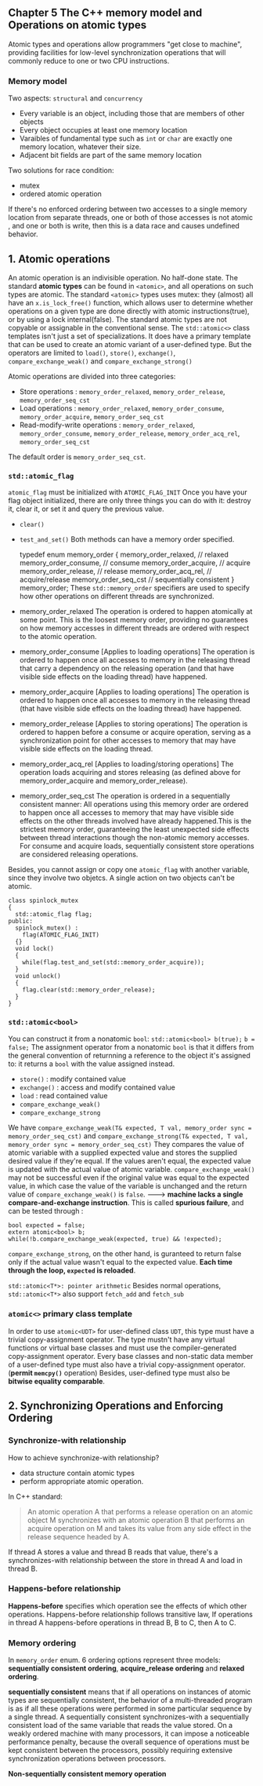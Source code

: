 ## Chapter 5 The C++ memory model and Operations on atomic types
Atomic types and operations allow programmers "get close to machine", providing facilities for low-level synchronization operations that will commonly reduce to one or two CPU instructions.
### Memory model
Two aspects: `structural` and `concurrency`
- Every variable is an object, including those that are members of other objects
- Every object occupies at least one memory location
- Varaibles of fundamental type such as `int` or `char` are exactly one memory location, whatever their size.
- Adjacent bit fields are part of the same memory location

Two solutions for race condition:
- mutex
- ordered atomic operation

If there's no enforced ordering between two accesses to a single memory location from separate threads, one or both of those accesses is not atomic , and one or both is write, then this is a data race and causes undefined behavior.

## 1. Atomic operations
An atomic operation is an indivisible operation. No half-done state.
The standard **atomic types** can be found in `<atomic>`, and all operations on such types are atomic. The standard `<atomic>` types uses mutex: they (almost) all have an `x.is_lock_free()` function, which allows user to determine whether operations on a given type are done directly with atomic instructions(true), or by using a lock internal(false).
The standard atomic types are not copyable or assignable in the conventional sense.
The `std::atomic<>` class templates isn't just a set of specializations. It does have a primary template that can be used to create an atomic variant of a user-defined type. But the operators are limited to `load()`, `store()`, `exchange()`, `compare_exchange_weak()` and `compare_exchange_strong()`

Atomic operations are divided into three categories:
- Store operations : `memory_order_relaxed`, `memory_order_release`, `memory_order_seq_cst`
- Load operations : `memory_order_relaxed`, `memory_order_consume`, `memory_order_acquire`, `memory_order_seq_cst`
- Read-modify-write operations : `memory_order_relaxed`, `memory_order_consume`, `memory_order_release`, `memory_order_acq_rel`, `memory_order_seq_cst`

The default order is `memory_order_seq_cst`.
###  `std::atomic_flag`
`atomic_flag` must be initialized with `ATOMIC_FLAG_INIT`
Once you have your flag object initialized, there are only three things you can do with it: destroy it, clear it, or set it and query the previous value.
- `clear()`
- `test_and_set()`
Both methods can have a memory order specified.


    typedef enum memory_order {
        memory_order_relaxed,   // relaxed
        memory_order_consume,   // consume
        memory_order_acquire,   // acquire
        memory_order_release,   // release
        memory_order_acq_rel,   // acquire/release
        memory_order_seq_cst    // sequentially consistent
    } memory_order;
These `std::memory_order` specifiers are used to specify how other operations on different threads are synchronized.
- memory_order_relaxed
The operation is ordered to happen atomically at some point.
This is the loosest memory order, providing no guarantees on how memory accesses in different threads are ordered with respect to the atomic operation.
- memory_order_consume
[Applies to loading operations]
The operation is ordered to happen once all accesses to memory in the releasing thread that carry a dependency on the releasing operation (and that have visible side effects on the loading thread) have happened.
- memory_order_acquire
[Applies to loading operations]
The operation is ordered to happen once all accesses to memory in the releasing thread (that have visible side effects on the loading thread) have happened.
- memory_order_release
[Applies to storing operations]
The operation is ordered to happen before a consume or acquire operation, serving as a synchronization point for other accesses to memory that may have visible side effects on the loading thread.
- memory_order_acq_rel
[Applies to loading/storing operations]
The operation loads acquiring and stores releasing (as defined above for memory_order_acquire and memory_order_release).
- memory_order_seq_cst
The operation is ordered in a sequentially consistent manner: All operations using this memory order are ordered to happen once all accesses to memory that may have visible side effects on the other threads involved have already happened.This is the strictest memory order, guaranteeing the least unexpected side effects between thread interactions though the non-atomic memory accesses.
For consume and acquire loads, sequentially consistent store operations are considered releasing operations.

Besides, you cannot assign or copy one `atomic_flag` with another variable, since they involve two objetcs. A single action on two objects can't be atomic.


    class spinlock_mutex
    {
      std::atomic_flag flag;
    public:
      spinlock_mutex() :
        flag(ATOMIC_FLAG_INIT)
      {}
      void lock()
      {
        while(flag.test_and_set(std::memory_order_acquire));
      }
      void unlock()
      {
        flag.clear(std::memory_order_release);
      }
    }

### `std::atomic<bool>`
You can construct it from a nonatomic `bool`:
`std::atomic<bool> b(true);`
`b = false;`
The assignment operator from a nonatomic `bool` is that it differs from the general convention of returnning a reference to the object it's assigned to: it returns a `bool` with the value assigned instead.
- `store()` : modify contained value
- `exchange()` : access and modify contained value
- `load` : read contained value
- `compare_exchange_weak()`
- `compare_exchange_strong`

We have `compare_exchange_weak(T& expected, T val,
           memory_order sync = memory_order_seq_cst)` and `compare_exchange_strong(T& expected, T val,
           memory_order sync = memory_order_seq_cst)`
They compares the value of atomic variable with a supplied expected value and stores the supplied desired value if they're equal. If the values aren't equal, the expected value is updated with the actual value of atomic variable.
`compare_exchange_weak()` may not be successful even if the original value was equal to the expected value, in which case the value of the variable is unchanged and the return value of `compare_exchange_weak()` is `false`. ---> **machine lacks a single compare-and-exchange instruction**.
This is called **spurious failure**, and can be tested through :

    bool expected = false;
    extern atomic<bool> b;
    while(!b.compare_exchange_weak(expected, true) && !expected);
`compare_exchange_strong`, on the other hand, is guranteed to return false only if the actual value wasn't equal to the expected value.
**Each time through the loop, `expected` is reloaded**.

`std::atomic<T*>: pointer arithmetic`
Besides normal operations, `std::atomic<T*>` also support `fetch_add` and `fetch_sub`

### `atomic<>` primary class template
In order to use `atomic<UDT>` for user-defined class `UDT`, this type must have a trivial copy-assignment operator. The type mustn't have any virtual functions or virtual base classes and must use the compiler-generated copy-assignment operator. Every base classes and non-static data member of a user-defined type must also have a trivial copy-assignment operator. (**permit `memcpy()`** operation)
Besides, user-defined type must also be **bitwise equality comparable**.


## 2. Synchronizing Operations and Enforcing Ordering
### Synchronize-with relationship
How to achieve synchronize-with relationship?
- data structure contain atomic types
- perform appropriate atomic operation.

In C++ standard:
>An atomic operation A that performs a release operation on an atomic object M synchronizes with an atomic operation B that performs an acquire operation on M and takes its value from any side effect in the release sequence headed by A.

If thread A stores a value and thread B reads that value, there's a synchronizes-with relationship between the store in thread A and load in thread B.

### Happens-before relationship
**Happens-before** specifies which operation see the effects of which other operations. Happens-before relationship follows transitive law, If operations in thread A happens-before operations in thread B, B to C, then A to C.

### Memory ordering
In `memory_order` enum. 6 ordering options represent three models: **sequentially consistent ordering**, **acquire_release ordering** and **relaxed ordering**.

**sequentially consistent** means that if all operations on instances of atomic types are sequentially consistent, the behavior of a multi-threaded program is as if all these operations were performed in some particular sequence by a single thread. A sequentially consistent synchronizes-with a sequentially consistent load of the same variable that reads the value stored. On a weakly ordered machine with many processors, it can impose a noticeable performance penalty, because the overall sequence of operations must be kept consistent between the processors, possibly requiring extensive synchronization operations between processors.

**Non-sequentially consistent memory operation**

